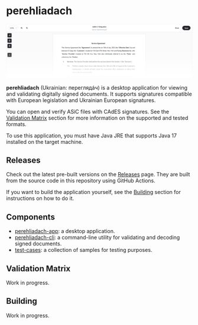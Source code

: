# perehliadach

<picture><img src="./.github/content/application-showcase.png" /></picture>

**perehliadach** (Ukrainian: переглядáч) is a desktop application for viewing and validating digitally signed documents. It supports signatures compatible with European legislation and Ukrainian European signatures.

You can open and verify ASiC files with CAdES signatures. See the [Validation Matrix](#validation-matrix) section for more information on the supported and tested formats.

To use this application, you must have Java JRE that supports Java 17 installed on the target machine.

## Releases

Check out the latest pre-built versions on the [Releases](https://github.com/alexnzarov/perehliadach/releases) page. They are built from the source code in this repository using GitHub Actions. 

If you want to build the application yourself, see the [Building](#building) section for instructions on how to do it.

## Components

- [perehliadach-app](./perehliadach-app): a desktop application.
- [perehliadach-cli](./perehliadach-cli): a command-line utility for validating and decoding signed documents.
- [test-cases](./test-cases): a collection of samples for testing purposes.

## Validation Matrix

Work in progress.

## Building

Work in progress.